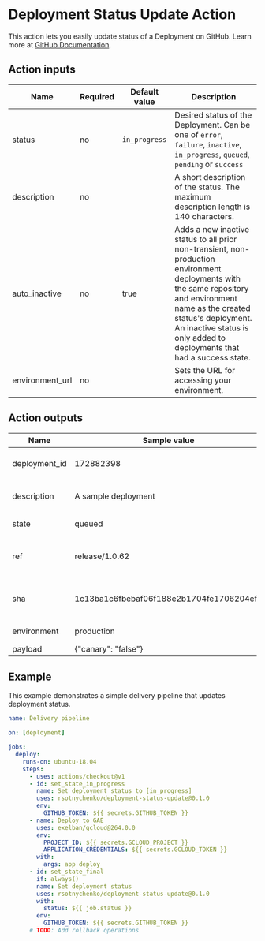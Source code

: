 # Deployment Status Update Action

This action lets you easily update status of a Deployment on GitHub. Learn more at [GitHub Documentation](https://developer.github.com/v3/repos/deployments/#create-a-deployment-status).

## Action inputs

| Name            | Required | Default value  | Description                                                                                                                                                                                                                                               |
|-----------------|----------|----------------|-----------------------------------------------------------------------------------------------------------------------------------------------------------------------------------------------------------------------------------------------------------|
| status          | no       | `in_progress`  | Desired status of the Deployment. Can be one of `error`, `failure`, `inactive`, `in_progress`, `queued`, `pending` or `success`                                                                                                                           |
| description     | no       | <empty string> | A short description of the status. The maximum description length is 140 characters.                                                                                                                                                                      |
| auto_inactive   | no       | true           | Adds a new inactive status to all prior non-transient, non-production environment deployments with the same repository and environment name as the created status's deployment. An inactive status is only added to deployments that had a success state. |
| environment_url | no       | <empty string> | Sets the URL for accessing your environment.                                                                                                                                                                                                              |

## Action outputs

| Name          | Sample value                             | Description                              |
|---------------|------------------------------------------|------------------------------------------|
| deployment_id | 172882398                                | An ID of the deployment in GitHub        |
| description   | A sample deployment                      | Description of the deployment            |
| state         | queued                                   | Deployment state                         |
| ref           | release/1.0.62                           | Branch/tag name of the deployment source |
| sha           | 1c13ba1c6fbebaf06f188e2b1704fe1706204ef4 | Revision of the deployment source        |
| environment   | production                               | Environment name                         |
| payload       | {"canary": "false"}                      | Payload                                  |

## Example
This example demonstrates a simple delivery pipeline that updates deployment status.

```yml
name: Delivery pipeline

on: [deployment]

jobs:
  deploy:
    runs-on: ubuntu-18.04
    steps:
      - uses: actions/checkout@v1
      - id: set_state_in_progress
        name: Set deployment status to [in_progress]
        uses: rsotnychenko/deployment-status-update@0.1.0
        env:
          GITHUB_TOKEN: ${{ secrets.GITHUB_TOKEN }}
      - name: Deploy to GAE
        uses: exelban/gcloud@264.0.0
        env:
          PROJECT_ID: ${{ secrets.GCLOUD_PROJECT }}
          APPLICATION_CREDENTIALS: ${{ secrets.GCLOUD_TOKEN }}
        with:
          args: app deploy
      - id: set_state_final
        if: always()
        name: Set deployment status
        uses: rsotnychenko/deployment-status-update@0.1.0
        with:
          status: ${{ job.status }}
        env:
          GITHUB_TOKEN: ${{ secrets.GITHUB_TOKEN }}
      # TODO: Add rollback operations

```
